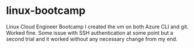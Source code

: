 # linux-bootcamp
Linux Cloud Engineer Bootcamp
I created the vm on both Azure CLI and git. Worked fine. Some issue with SSH authentication at some point but a second trial and it worked without any necessary change from my end.

